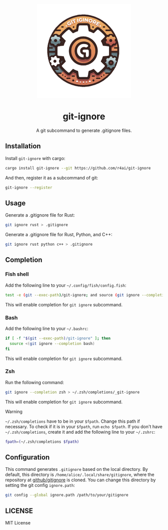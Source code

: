 <div align="center">
  <br>
  <img src=".github/assets/logo.png" width="300" />
  <br>
  <h1>git-ignore</h1>
  <p>
    A git subcommand to generate .gitignore files.
  </p>
</div>

## Installation

Install `git-ignore` with cargo:

```sh
cargo install git-ignore --git https://github.com/r4ai/git-ignore
```

And then, register it as a subcommand of git:

```sh
git-ignore --register
```

## Usage

Generate a .gitignore file for Rust:

```sh
git ignore rust > .gitignore
```

Generate a .gitignore file for Rust, Python, and C++:

```sh
git ignore rust python c++ > .gitignore
```

## Completion

### Fish shell

Add the following line to your `~/.config/fish/config.fish`:

```sh
test -e (git --exec-path)/git-ignore; and source (git ignore --completion fish | psub)
```

This will enable completion for `git ignore` subcommand.

### Bash

Add the following line to your `~/.bashrc`:

```sh
if [ -f "$(git --exec-path)/git-ignore" ]; then
  source <(git ignore --completion bash)
fi
```

This will enable completion for `git ignore` subcommand.

### Zsh

Run the following command:

```sh
git ignore --completion zsh > ~/.zsh/completions/_git-ignore
```

This will enable completion for `git ignore` subcommand.

> [!WARNING]
> `~/.zsh/completions` have to be in your `$fpath`. Change this path if necessary.
> To check if it is in your `$fpath`, run `echo $fpath`.
> If you don't have `~/.zsh/completions`, create it and add the following line to your `~/.zshrc`:
>
> ```sh
> fpath=(~/.zsh/completions $fpath)
> ```

## Configuration

This command generates `.gitignore` based on the local directory. By default, this directory is `/home/alice/.local/share/gitignore`, where the repository at [github/gitignore](https://github.com/github/gitignore) is cloned. You can change this directory by setting the git config `ignore.path`:

```sh
git config --global ignore.path /path/to/your/gitignore
```

## LICENSE

MIT License
